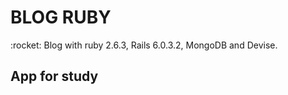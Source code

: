 # BLOG RUBY

<p>:rocket: Blog with ruby 2.6.3, Rails 6.0.3.2, MongoDB and Devise.</p>

## App for study
